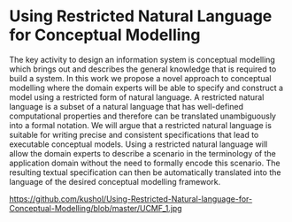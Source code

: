 # Using Restricted Natural Language for Conceptual Modelling




The key activity to design an information system is conceptual modelling which brings out and describes the general knowledge that is required to build a system. In this work we propose a novel approach to conceptual modelling where the domain experts will be able to specify and construct a model using a restricted form of natural language. A restricted natural language is a subset of a natural language that has well-defined computational properties and therefore can be translated unambiguously into a formal notation. We will argue that a restricted natural language is suitable for writing precise and consistent specifications that lead to executable conceptual models. Using a restricted natural language will allow the domain experts to describe a scenario in the terminology of the application domain without the need to formally encode this scenario. The resulting textual specification can then be automatically translated into the language of the desired conceptual modelling framework.




https://github.com/kushol/Using-Restricted-Natural-language-for-Conceptual-Modelling/blob/master/UCMF_1.jpg
